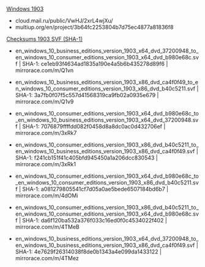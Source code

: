 <ins>Windows 1903</ins>
* cloud.mail.ru/public/VwHJ/2xrL4wjXu/
* multiup.org/en/project/3b64fc2253804b7d75ec4877a81836f8


<ins>Checksums 1903 SVF (SHA-1)</ins>

* en_windows_10_business_editions_version_1903_x64_dvd_37200948_to_en_windows_10_consumer_editions_version_1903_x64_dvd_b980e68c.svf | SHA-1: ce1eb93f4634ad1835a190e4a5b6b435278d89f6 | mirrorace.com/m/Q1vn

* en_windows_10_business_editions_version_1903_x86_dvd_ca4f0f49_to_en_windows_10_consumer_editions_version_1903_x86_dvd_b40c5211.svf | SHA-1: 3a7fb0f07f5c557d41568319ca9fb02a0935e679 | mirrorace.com/m/Q1v9
 
* en_windows_10_consumer_editions_version_1903_x64_dvd_b980e68c_to_en_windows_10_business_editions_version_1903_x64_dvd_37200948.svf | SHA-1: 7076879ffffdd082f0458d8a8dc0ac0d432706ef | mirrorace.com/m/3xRk7
 
* en_windows_10_consumer_editions_version_1903_x86_dvd_b40c5211_to_en_windows_10_business_editions_version_1903_x86_dvd_ca4f0f49.svf | SHA-1: f241cb151f41c405bfd945450a1a206dcc830543 | mirrorace.com/m/3xRk1

* en_windows_10_consumer_editions_version_1903_x64_dvd_b980e68c_to_en_windows_10_consumer_editions_version_1903_x86_dvd_b40c5211.svf | SHA-1: a081279805541cf7d05a0ae5bede6507184bd6b7 | mirrorace.com/m/4dOMi
 
* en_windows_10_consumer_editions_version_1903_x86_dvd_b40c5211_to_en_windows_10_consumer_editions_version_1903_x64_dvd_b980e68c.svf | SHA-1: da6f120ba532a376f033c16ed0f0c4534022f402 | mirrorace.com/m/4TMeB 

* en_windows_10_business_editions_version_1903_x64_dvd_37200948_to_en_windows_10_business_editions_version_1903_x86_dvd_ca4f0f49.svf | SHA-1: 4e7629f26314038f8de0b1343a4e099da1433122 | mirrorace.com/m/4TMez

